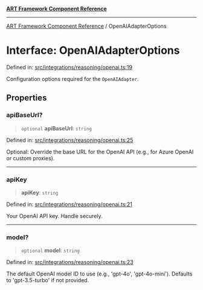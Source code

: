 [**ART Framework Component Reference**](../README.md)

***

[ART Framework Component Reference](../README.md) / OpenAIAdapterOptions

# Interface: OpenAIAdapterOptions

Defined in: [src/integrations/reasoning/openai.ts:19](https://github.com/hashangit/ART/blob/389c66e54bc50d9dde33052d28a5a19571a13dbf/src/integrations/reasoning/openai.ts#L19)

Configuration options required for the `OpenAIAdapter`.

## Properties

### apiBaseUrl?

> `optional` **apiBaseUrl**: `string`

Defined in: [src/integrations/reasoning/openai.ts:25](https://github.com/hashangit/ART/blob/389c66e54bc50d9dde33052d28a5a19571a13dbf/src/integrations/reasoning/openai.ts#L25)

Optional: Override the base URL for the OpenAI API (e.g., for Azure OpenAI or custom proxies).

***

### apiKey

> **apiKey**: `string`

Defined in: [src/integrations/reasoning/openai.ts:21](https://github.com/hashangit/ART/blob/389c66e54bc50d9dde33052d28a5a19571a13dbf/src/integrations/reasoning/openai.ts#L21)

Your OpenAI API key. Handle securely.

***

### model?

> `optional` **model**: `string`

Defined in: [src/integrations/reasoning/openai.ts:23](https://github.com/hashangit/ART/blob/389c66e54bc50d9dde33052d28a5a19571a13dbf/src/integrations/reasoning/openai.ts#L23)

The default OpenAI model ID to use (e.g., 'gpt-4o', 'gpt-4o-mini'). Defaults to 'gpt-3.5-turbo' if not provided.
